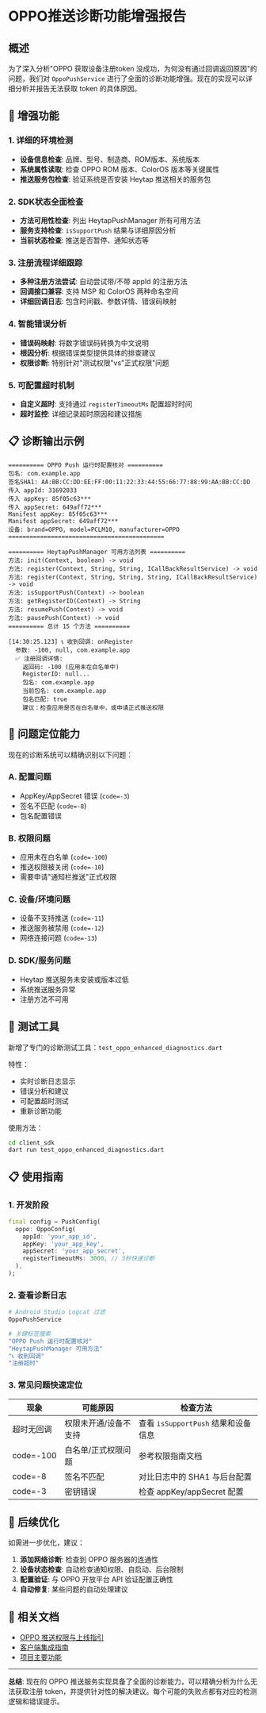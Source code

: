 # OPPO推送诊断功能增强报告

## 概述

为了深入分析"OPPO 获取设备注册token 没成功，为何没有通过回调返回原因"的问题，我们对 `OppoPushService` 进行了全面的诊断功能增强。现在的实现可以详细分析并报告无法获取 token 的具体原因。

## 🔧 增强功能

### 1. 详细的环境检测
- **设备信息检查**: 品牌、型号、制造商、ROM版本、系统版本
- **系统属性读取**: 检查 OPPO ROM 版本、ColorOS 版本等关键属性
- **推送服务包检查**: 验证系统是否安装 Heytap 推送相关的服务包

### 2. SDK状态全面检查
- **方法可用性检查**: 列出 HeytapPushManager 所有可用方法
- **服务支持检查**: `isSupportPush` 结果与详细原因分析
- **当前状态检查**: 推送是否暂停、通知状态等

### 3. 注册流程详细跟踪
- **多种注册方法尝试**: 自动尝试带/不带 appId 的注册方法
- **回调接口兼容**: 支持 MSP 和 ColorOS 两种命名空间
- **详细回调日志**: 包含时间戳、参数详情、错误码映射

### 4. 智能错误分析
- **错误码映射**: 将数字错误码转换为中文说明
- **根因分析**: 根据错误类型提供具体的排查建议
- **权限诊断**: 特别针对"测试权限"vs"正式权限"问题

### 5. 可配置超时机制
- **自定义超时**: 支持通过 `registerTimeoutMs` 配置超时时间
- **超时监控**: 详细记录超时原因和建议措施

## 📋 诊断输出示例

```
========== OPPO Push 运行时配置核对 ==========
包名: com.example.app
签名SHA1: AA:BB:CC:DD:EE:FF:00:11:22:33:44:55:66:77:88:99:AA:BB:CC:DD
传入 appId: 31692033
传入 appKey: 85f05c63***
传入 appSecret: 649aff72***
Manifest appKey: 85f05c63***
Manifest appSecret: 649aff72***
设备: brand=OPPO, model=PCLM10, manufacturer=OPPO
============================================

========== HeytapPushManager 可用方法列表 ==========
方法: init(Context, boolean) -> void
方法: register(Context, String, String, ICallBackResultService) -> void
方法: register(Context, String, String, String, ICallBackResultService) -> void
方法: isSupportPush(Context) -> boolean
方法: getRegisterID(Context) -> String
方法: resumePush(Context) -> void
方法: pausePush(Context) -> void
========== 总计 15 个方法 ==========

[14:30:25.123] 📞 收到回调: onRegister
  参数: -100, null, com.example.app
  ✅ 注册回调详情:
    返回码: -100 (应用未在白名单中)
    RegisterID: null...
    包名: com.example.app
    当前包名: com.example.app
    包名匹配: true
    建议：检查应用是否在白名单中，或申请正式推送权限
```

## 🎯 问题定位能力

现在的诊断系统可以精确识别以下问题：

### A. 配置问题
- AppKey/AppSecret 错误 (`code=-3`)
- 签名不匹配 (`code=-8`)
- 包名配置错误

### B. 权限问题  
- 应用未在白名单 (`code=-100`)
- 推送权限被关闭 (`code=-10`)
- 需要申请"通知栏推送"正式权限

### C. 设备/环境问题
- 设备不支持推送 (`code=-11`)
- 推送服务被禁用 (`code=-12`)
- 网络连接问题 (`code=-13`)

### D. SDK/服务问题
- Heytap 推送服务未安装或版本过低
- 系统推送服务异常
- 注册方法不可用

## 🧪 测试工具

新增了专门的诊断测试工具：`test_oppo_enhanced_diagnostics.dart`

特性：
- 实时诊断日志显示
- 错误分析和建议
- 可配置超时测试
- 重新诊断功能

使用方法：
```bash
cd client_sdk
dart run test_oppo_enhanced_diagnostics.dart
```

## 📋 使用指南

### 1. 开发阶段
```dart
final config = PushConfig(
  oppo: OppoConfig(
    appId: 'your_app_id',
    appKey: 'your_app_key', 
    appSecret: 'your_app_secret',
    registerTimeoutMs: 3000, // 3秒快速诊断
  ),
);
```

### 2. 查看诊断日志
```bash
# Android Studio Logcat 过滤
OppoPushService

# 关键标签搜索
"OPPO Push 运行时配置核对"
"HeytapPushManager 可用方法"
"📞 收到回调"
"注册超时"
```

### 3. 常见问题快速定位

| 现象 | 可能原因 | 检查方法 |
|------|----------|----------|
| 超时无回调 | 权限未开通/设备不支持 | 查看 `isSupportPush` 结果和设备信息 |
| code=-100 | 白名单/正式权限问题 | 参考权限指南文档 |
| code=-8 | 签名不匹配 | 对比日志中的 SHA1 与后台配置 |
| code=-3 | 密钥错误 | 检查 appKey/appSecret 配置 |

## 🔄 后续优化

如需进一步优化，建议：

1. **添加网络诊断**: 检查到 OPPO 服务器的连通性
2. **设备状态检查**: 自动检查通知权限、自启动、后台限制
3. **配置验证**: 与 OPPO 开放平台 API 验证配置正确性
4. **自动修复**: 某些问题的自动处理建议

## 📖 相关文档

- [OPPO 推送权限与上线指引](../doc/OPPO_PUSH_PERMISSION_GUIDE.md)
- [客户端集成指南](README.md)
- [项目主要功能](../../README.md)

---

**总结**: 现在的 OPPO 推送服务实现具备了全面的诊断能力，可以精确分析为什么无法获取注册 token，并提供针对性的解决建议。每个可能的失败点都有对应的检测逻辑和错误提示。